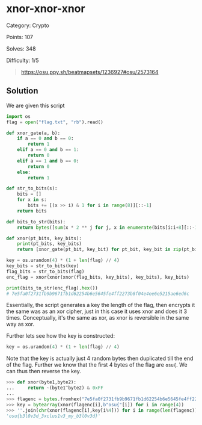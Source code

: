 # xnor-xnor-xnor

Category: Crypto

Points: 107

Solves: 348

Difficulty: 1/5

>https://osu.ppy.sh/beatmapsets/1236927#osu/2573164


## Solution

We are given this script

```py
import os
flag = open("flag.txt", "rb").read()

def xnor_gate(a, b):
    if a == 0 and b == 0:
        return 1
    elif a == 0 and b == 1:
        return 0
    elif a == 1 and b == 0:
        return 0
    else:
        return 1

def str_to_bits(s):
    bits = []
    for x in s:
        bits += [(x >> i) & 1 for i in range(8)][::-1]
    return bits

def bits_to_str(bits):
    return bytes([sum(x * 2 ** j for j, x in enumerate(bits[i:i+8][::-1])) for i in range(0, len(bits), 8)])

def xnor(pt_bits, key_bits):
    print(pt_bits, key_bits)
    return [xnor_gate(pt_bit, key_bit) for pt_bit, key_bit in zip(pt_bits, key_bits)]

key = os.urandom(4) * (1 + len(flag) // 4)
key_bits = str_to_bits(key)
flag_bits = str_to_bits(flag)
enc_flag = xnor(xnor(xnor(flag_bits, key_bits), key_bits), key_bits)

print(bits_to_str(enc_flag).hex())
# 7e5fa0f2731fb9b9671fb1d62254b6e5645fe4ff2273b8f04e4ee6e5215ae6ed6c
```

Essentially, the script generates a key the length of the flag, then encrypts it the same was as an xor cipher, just in this case it uses xnor and does it 3 times. Conceptually, it's the same as xor, as xnor is reversible in the same way as xor.

Further lets see how the key is constructed:

```py
key = os.urandom(4) * (1 + len(flag) // 4)
```

Note that the key is actually just 4 random bytes then duplicated till the end of the flag. Further we know that the first 4 bytes of the flag are `osu{`. We can thus then reverse the key.


```py
>>> def xnor(byte1,byte2):
...     return ~(byte1^byte2) & 0xFF
... 
>>> flagenc = bytes.fromhex("7e5fa0f2731fb9b9671fb1d62254b6e5645fe4ff2273b8f04e4ee6e5215ae6ed6c")
>>> key = bytearray(xnor(flagenc[i],b"osu{"[i]) for i in range(4))
>>> ''.join(chr(xnor(flagenc[i],key[i%4])) for i in range(len(flagenc)))
'osu{b3l0v3d_3xclus1v3_my_b3l0v3d}'
```